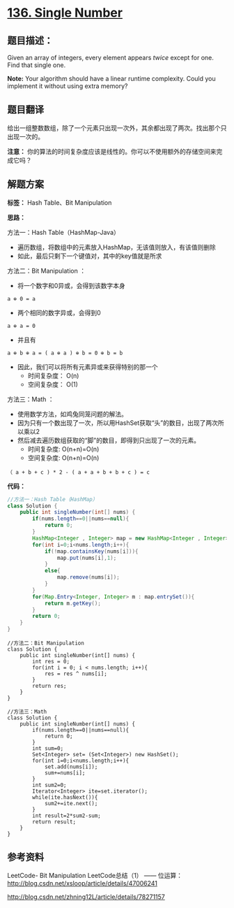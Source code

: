 # [136. Single Number](https://leetcode.com/problems/single-number/description/)

## 题目描述：

Given an array of integers, every element appears *twice* except for one. Find that single one.

**Note:**
	Your algorithm should have a linear runtime complexity. Could you implement it without using extra memory?

## 题目翻译

给出一组整数数组，除了一个元素只出现一次外，其余都出现了两次。找出那个只出现一次的。

**注意：**
你的算法的时间复杂度应该是线性的。你可以不使用额外的存储空间来完成它吗？

## 解题方案

**标签：** Hash Table、Bit Manipulation

**思路：**

方法一：Hash Table（HashMap-Java）

 - 遍历数组，将数组中的元素放入HashMap，无该值则放入，有该值则删除
 - 如此，最后只剩下一个键值对，其中的key值就是所求

方法二：Bit Manipulation ：

- 将一个数字和0异或，会得到该数字本身

```
a ⊕ 0 = a
```

- 两个相同的数字异或，会得到0

```
a ⊕ a = 0
```

- 并且有

```
a ⊕ b ⊕ a = ( a ⊕ a ) ⊕ b = 0 ⊕ b = b
```

- 因此，我们可以将所有元素异或来获得特别的那一个
     - 时间复杂度： O(n)
     - 空间复杂度： O(1)

方法三：Math ： 

- 使用数学方法，如鸡兔同笼问题的解法。
- 因为只有一个数出现了一次，所以用HashSet获取“头”的数目，出现了两次所以乘以2
- 然后减去遍历数组获取的“脚”的数目，即得到只出现了一次的元素。
    - 时间复杂度: O(n+n)=O(n)
    - 空间复杂度: O(n+n)=O(n)

```
（ a + b + c ) * 2 - ( a + a + b + b + c ) = c
```

**代码：**

```java
//方法一：Hash Table（HashMap）
class Solution {
    public int singleNumber(int[] nums) {
        if(nums.length==0||nums==null){
            return 0;
        }
        HashMap<Integer , Integer> map = new HashMap<Integer , Integer>();
        for(int i=0;i<nums.length;i++){
            if(!map.containsKey(nums[i])){
                map.put(nums[i],1);
            }
            else{
                map.remove(nums[i]);
            }
        }
        for(Map.Entry<Integer, Integer> m : map.entrySet()){
            return m.getKey();
        }
        return 0;
    }
}
```

```
//方法二：Bit Manipulation
class Solution {
    public int singleNumber(int[] nums) {
        int res = 0;
        for(int i = 0; i < nums.length; i++){
            res = res ^ nums[i];
        }
        return res;
    }
}
```

```
//方法三：Math
class Solution {
    public int singleNumber(int[] nums) {
        if(nums.length==0||nums==null){
            return 0;
        }
        int sum=0;
        Set<Integer> set= (Set<Integer>) new HashSet();
        for(int i=0;i<nums.length;i++){
            set.add(nums[i]);
            sum+=nums[i];
        }
        int sum2=0;
        Iterator<Integer> ite=set.iterator();
        while(ite.hasNext()){
            sum2+=ite.next();
        }
        int result=2*sum2-sum;
        return result;
    }
}
```
 
## 参考资料

LeetCode- Bit Manipulation LeetCode总结（1） —— 位运算：http://blog.csdn.net/xsloop/article/details/47006241

http://blog.csdn.net/zhning12L/article/details/78271157